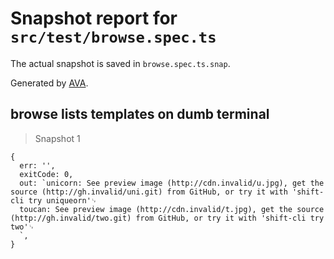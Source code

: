 # Snapshot report for `src/test/browse.spec.ts`

The actual snapshot is saved in `browse.spec.ts.snap`.

Generated by [AVA](https://ava.li).

## browse lists templates on dumb terminal

> Snapshot 1

    {
      err: '',
      exitCode: 0,
      out: `unicorn: See preview image (http://cdn.invalid/u.jpg), get the source (http://gh.invalid/uni.git) from GitHub, or try it with 'shift-cli try uniqueorn'␊
      toucan: See preview image (http://cdn.invalid/t.jpg), get the source (http://gh.invalid/two.git) from GitHub, or try it with 'shift-cli try two'␊
      `,
    }
